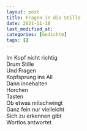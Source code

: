 ```yaml
---
layout: post
title: Fragen in die Stille
date: 2021-11-18
last_modified_at:
categories: [Gedichte]
tags: []
---
```


Im Kopf nicht richtig  
Drum Stille  
Und Fragen  
Kopfsprung ins All  
Dann innehalten  
Horchen  
Tasten  
Ob etwas mitschwingt  
Ganz fein nur vielleicht  
Sich zu erkennen gibt  
Wortlos antwortet
